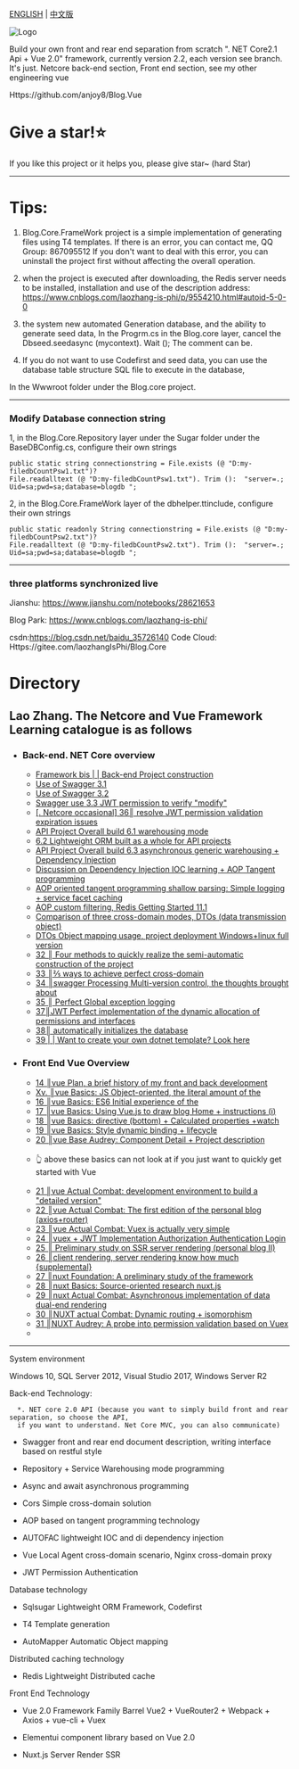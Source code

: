 [ENGLISH](https://github.com/anjoy8/Blog.Core/blob/master/README-en.md) | [中文版](https://github.com/anjoy8/Blog.Core/blob/master/README.md)


![Logo](https://github.com/anjoy8/Blog.Core/blob/master/Blog.Core/wwwroot/logocore.png)


Build your own front and rear end separation from scratch ". NET Core2.1 Api + Vue 2.0" framework, currently version 2.2, each version see branch.
It's just. Netcore back-end section, Front end section, see my other engineering vue

Https://github.com/anjoy8/Blog.Vue 

# Give a star!⭐️

If you like this project or it helps you, please give star~ (hard Star)

*********************************************************
# Tips: 
1. Blog.Core.FrameWork project is a simple implementation of generating files using T4 templates.
If there is an error, you can contact me,
QQ Group: 867095512
If you don't want to deal with this error, you can uninstall the project first without affecting the overall operation.

2. when the project is executed after downloading, the Redis server needs to be installed, installation and use of the description address:
https://www.cnblogs.com/laozhang-is-phi/p/9554210.html#autoid-5-0-0

3. the system new automated Generation database, and the ability to generate seed data, In the Progrm.cs in the Blog.core layer, cancel the Dbseed.seedasync (mycontext). Wait ();
The comment can be.

4. If you do not want to use Codefirst and seed data, you can use the database table structure SQL file to execute in the database,

In the Wwwroot folder under the Blog.core project.
*********************************************************

### Modify Database connection string
1, in the Blog.Core.Repository layer under the Sugar folder under the BaseDBConfig.cs, configure their own strings
``` 
public static string connectionstring = File.exists (@ "D:my-filedbCountPsw1.txt")? 
File.readalltext (@ "D:my-filedbCountPsw1.txt"). Trim ():  "server=.;
Uid=sa;pwd=sa;database=blogdb ";

```
2, in the Blog.Core.FrameWork layer of the dbhelper.ttinclude, configure their own strings
``` 
public static readonly String connectionstring = File.exists (@ "D:my-filedbCountPsw2.txt")? 
File.readalltext (@ "D:my-filedbCountPsw2.txt"). Trim ():  "server=.;
Uid=sa;pwd=sa;database=blogdb ";
```

*****************************************************

### three platforms synchronized live

Jianshu: https://www.jianshu.com/notebooks/28621653

Blog Park: https://www.cnblogs.com/laozhang-is-phi/
 
 csdn:https://blog.csdn.net/baidu_35726140 
 Code Cloud: Https://gitee.com/laozhangIsPhi/Blog.Core
 
 <div class=""allindex"">
<h1 id=""allindex"">Directory</h1>
<h2 id=""abp框架学习目录如下"">Lao Zhang. The Netcore and Vue Framework Learning catalogue is as follows</h2>
<ul>
<li>
<h3 id=""autoid-2-1-0"">Back-end. NET Core overview</h3>
<ul>
<li><a id=""post_title_link_9495620"" href=""https://www.cnblogs.com/laozhang-is-phi/p/9495620.html"">Framework bis | | Back-end Project construction<br></a></li>
<li><a id=""post_title_link_9495624"" href=""https://www.cnblogs.com/laozhang-is-phi/p/9495624.html"">Use of Swagger 3.1</a></li>
<li><a id=""post_title_link_9507387"" href=""https://www.cnblogs.com/laozhang-is-phi/p/9507387.html"">Use of Swagger 3.2</a></li>
<li><a id=""post_title_link_9511869"" href=""https://www.cnblogs.com/laozhang-is-phi/p/9511869.html"">Swagger use 3.3 JWT permission to verify "modify"</a></li>
<li><a id=""post_title_link_9896431"" href=""https://www.cnblogs.com/laozhang-is-phi/p/9896431.html"">[. Netcore occasional] 36║ resolve JWT permission validation expiration issues</a></li>
<li><a id=""post_title_link_9516890"" href=""https://www.cnblogs.com/laozhang-is-phi/p/9516890.html"">API Project Overall build 6.1 warehousing mode</a></li>
<li><a id=""post_title_link_9523148"" href=""https://www.cnblogs.com/laozhang-is-phi/p/9523148.html"">6.2 Lightweight ORM built as a whole for API projects</a></li>
<li><a id=""post_title_link_9529480"" href=""https://www.cnblogs.com/laozhang-is-phi/p/9529480.html"">API Project Overall build 6.3 asynchronous generic warehousing + Dependency Injection</a></li>
<li><a id=""post_title_link_9541414"" href=""https://www.cnblogs.com/laozhang-is-phi/p/9541414.html"">Discussion on Dependency Injection IOC learning + AOP Tangent programming</a></li>
<li><a id=""post_title_link_9547574"" href=""https://www.cnblogs.com/laozhang-is-phi/p/9547574.html"">AOP oriented tangent programming shallow parsing: Simple logging + service facet caching</a></li>
<li><a id=""post_title_link_9554210"" href=""https://www.cnblogs.com/laozhang-is-phi/p/9554210.html"">AOP custom filtering, Redis Getting Started 11.1</a></li>
<li><a id=""post_title_link_9560949"" href=""https://www.cnblogs.com/laozhang-is-phi/p/9560949.html"">Comparison of three cross-domain modes, DTOs (data transmission object)</a></li>
<li><a id=""post_title_link_9565227"" href=""https://www.cnblogs.com/laozhang-is-phi/p/9565227.html"">DTOs Object mapping usage, project deployment Windows+linux full version</a></li>
<li><a id=""post_title_link_9757999"" href=""https://www.cnblogs.com/laozhang-is-phi/p/9757999.html"">32 ║ Four methods to quickly realize the semi-automatic construction of the project</a></li>
<li><a id=""post_title_link_9767400"" href=""https://www.cnblogs.com/laozhang-is-phi/p/9767400.html"">33 ║⅖ ways to achieve perfect cross-domain</a></li>
<li><a id=""post_title_link_9795689"" href=""https://www.cnblogs.com/laozhang-is-phi/p/9795689.html"">34 ║swagger Processing Multi-version control, the thoughts brought about</a></li>
<li><a id=""post_title_link_9855836"" href=""https://www.cnblogs.com/laozhang-is-phi/p/9855836.html"">35 ║ Perfect Global exception logging</a></li>
<li><a id=""post_title_link_10139204"" href=""https://www.cnblogs.com/laozhang-is-phi/p/10139204.html"">37║JWT Perfect implementation of the dynamic allocation of permissions and interfaces</a></li>
 <li><a id=""link_post_title"" class=""link-post-title"" href=""https://www.cnblogs.com/laozhang-is-phi/p/10173536.html"">38║ automatically initializes the database</a></li>
<li><a id=""post_title_link_10205495"" href=""https://www.cnblogs.com/laozhang-is-phi/p/10205495.html"">39 | | Want to create your own dotnet template? Look here</a></li>

</ul></li>

<li>
<h3 id=""autoid-2-2-0"">Front End Vue Overview</h3>
<ul>
<li><a id=""post_title_link_9577805"" href=""https://www.cnblogs.com/laozhang-is-phi/p/9577805.html"">14 ║vue Plan, a brief history of my front and back development</a></li>
<li><a id=""post_title_link_9580807"" href=""https://www.cnblogs.com/laozhang-is-phi/p/9580807.html"">Xv. ║vue Basics: JS Object-oriented, the literal amount of the</a></li>
<li><a id=""post_title_link_9585766"" href=""https://www.cnblogs.com/laozhang-is-phi/p/9585766.html"">16 ║vue Basics: ES6 Initial experience of the</a></li>
<li><a id=""post_title_link_9593740"" href=""https://www.cnblogs.com/laozhang-is-phi/p/9593740.html"">17 ║vue Basics: Using Vue.js to draw blog Home + instructions (i)</a></li>
<li><a id=""post_title_link_9602077"" href=""https://www.cnblogs.com/laozhang-is-phi/p/9602077.html"">18 ║vue Basics: directive (bottom) + Calculated properties +watch</a></li>
<li><a id=""post_title_link_9611632"" href=""https://www.cnblogs.com/laozhang-is-phi/p/9611632.html"">19 ║vue Basics: Style dynamic binding + lifecycle</a></li>
<li><a id=""post_title_link_9622031"" href=""https://www.cnblogs.com/laozhang-is-phi/p/9622031.html"">20 ║vue Base Audrey: Component Detail + Project description<br><br></a></li>
<li>👆 above these basics can not look at if you just want to quickly get started with Vue<br><br></li>
<li><a id=""post_title_link_9629026"" href=""https://www.cnblogs.com/laozhang-is-phi/p/9629026.html"">21 ║vue Actual Combat: development environment to build a "detailed version"</a></li>
<li><a id=""post_title_link_9640974"" href=""https://www.cnblogs.com/laozhang-is-phi/p/9640974.html"">22 ║vue Actual Combat: The first edition of the personal blog (axios+router)</a></li>
<li><a id=""post_title_link_9647008"" href=""https://www.cnblogs.com/laozhang-is-phi/p/9647008.html"">23 ║vue Actual Combat: Vuex is actually very simple</a></li>
<li><a id=""post_title_link_9658019"" href=""https://www.cnblogs.com/laozhang-is-phi/p/9658019.html"">24 ║vuex + JWT Implementation Authorization Authentication Login</a></li>
<li><a id=""post_title_link_9670342"" href=""https://www.cnblogs.com/laozhang-is-phi/p/9670342.html"">25 ║ Preliminary study on SSR server rendering (personal blog II)</a></li>
<li><a id=""post_title_link_9675822"" href=""https://www.cnblogs.com/laozhang-is-phi/p/9675822.html"">26 ║client rendering, server rendering know how much {supplemental}</a></li>
<li><a id=""post_title_link_9682289"" href=""https://www.cnblogs.com/laozhang-is-phi/p/9682289.html"">27 ║nuxt Foundation: A preliminary study of the framework</a></li>
<li><a id=""post_title_link_9687504"" href=""https://www.cnblogs.com/laozhang-is-phi/p/9687504.html"">28 ║nuxt Basics: Source-oriented research nuxt.js</a></li>
<li><a id=""post_title_link_9697450"" href=""https://www.cnblogs.com/laozhang-is-phi/p/9697450.html"">29 ║nuxt Actual Combat: Asynchronous implementation of data dual-end rendering</a></li>
<li><a id=""post_title_link_9702677"" href=""https://www.cnblogs.com/laozhang-is-phi/p/9702677.html"">30 ║NUXT actual Combat: Dynamic routing + isomorphism</a></li>
<li><a id=""post_title_link_9713219"" href=""https://www.cnblogs.com/laozhang-is-phi/p/9713219.html"">31 ║NUXT Audrey: A probe into permission validation based on Vuex</a></li>
<li></li>

</ul>

</li>


</ul>


</div>


**************************************************************

System environment

Windows 10, SQL Server 2012, Visual Studio 2017, Windows Server R2

Back-end Technology:
      
      *. NET core 2.0 API (because you want to simply build front and rear separation, so choose the API, 
      if you want to understand. Net Core MVC, you can also communicate)

* Swagger front and rear end document description, writing interface based on restful style

* Repository + Service Warehousing mode programming

* Async and await asynchronous programming

* Cors Simple cross-domain solution

* AOP based on tangent programming technology

* AUTOFAC lightweight IOC and di dependency injection

* Vue Local Agent cross-domain scenario, Nginx cross-domain proxy

* JWT Permission Authentication

Database technology

* Sqlsugar Lightweight ORM Framework, Codefirst

* T4 Template generation

* AutoMapper Automatic Object mapping

Distributed caching technology

* Redis Lightweight Distributed cache

Front End Technology

* Vue 2.0 Framework Family Barrel Vue2 + VueRouter2 + Webpack + Axios + vue-cli + Vuex

* Elementui component library based on Vue 2.0
* Nuxt.js Server Render SSR
